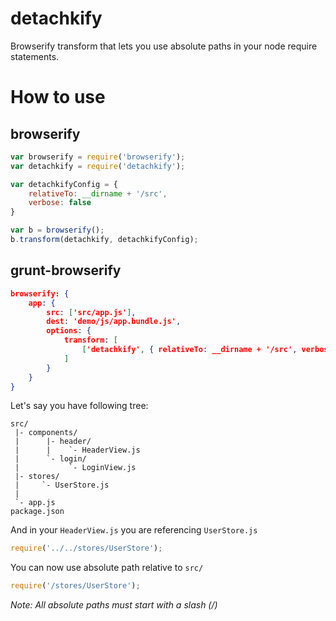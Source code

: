 # detachkify
Browserify transform that lets you use absolute paths in your node require statements.

# How to use

## browserify
```javascript
var browserify = require('browserify');
var detachkify = require('detachkify');

var detachkifyConfig = {
    relativeTo: __dirname + '/src',
    verbose: false
}

var b = browserify();
b.transform(detachkify, detachkifyConfig);
```

## grunt-browserify
```json
browserify: {
    app: {
        src: ['src/app.js'],
        dest: 'demo/js/app.bundle.js',
        options: {
            transform: [
                ['detachkify', { relativeTo: __dirname + '/src', verbose: false }]
            ]
        }
    }
}
```

Let's say you have following tree:
```
src/
 |- components/
 |      |- header/
 |      |    `- HeaderView.js
 |      `- login/
 |           `- LoginView.js
 |- stores/
 |     `- UserStore.js
 | 
 `- app.js
package.json
```

And in your `HeaderView.js` you are referencing `UserStore.js`
```javascript
require('../../stores/UserStore');
```

You can now use absolute path relative to `src/`
```javascript
require('/stores/UserStore');
```

*Note: All absolute paths must start with a slash (/)*
